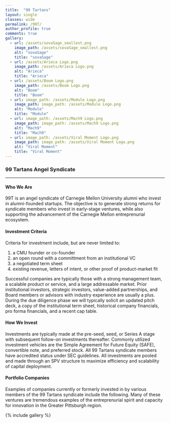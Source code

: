 ```yaml
---
title:  "99 Tartans"
layout: single
classes: wide
permalink: /99T/
author_profile: true
comments: true
gallery:
  - url: /assets/sovaSage_smallest.png
    image_path: /assets/sovaSage_smallest.png
    alt: "sovaSage"
    title: "sovaSage"
  - url: /assets/Arieca Logo.png
    image_path: /assets/Arieca Logo.png
    alt: "Arieca"
    title: "Arieca"
  - url: /assets/Boom Logo.png
    image_path: /assets/Boom Logo.png
    alt: "Boom"
    title: "Boom"
  - url: image_path: /assets/Module Logo.png
    image_path: image_path: /assets/Module Logo.png
    alt: "Module"
    title: "Module"
  - url: image_path: /assets/Mach9 Logo.png
    image_path: image_path: /assets/Mach9 Logo.png
    alt: "Mach9"
    title: "Mach9"
  - url: image_path: /assets/Viral Moment Logo.png
    image_path: image_path: /assets/Viral Moment Logo.png
    alt: "Viral Moment"
    title: "Viral Moment"
---
```


### 99 Tartans Angel Syndicate
---
#### Who We Are
99T is an angel syndicate of Carnegie Mellon University alumni who invest in alumni-founded startups. The objective is to generate strong returns for syndicate members who invest in early-stage ventures, while also supporting the advancement of the Carnegie Mellon entreprenurial ecosystem.

#### Investment Criteria
Criteria for investment include, but are never limited to:
1. a CMU founder or co-founder
2. an open round with a committment from an institutional VC
3. a negotiated term sheet
4. existing revenue, letters of intent, or other proof of product-market fit

Successful companies are typically those with a strong management team, a scalable product or service, and a large addressable market. Prior institutional investors, strategic investors, value-added partnerships, and Board members or advisors with industry experience are usually a plus. During the due diligence phase we will typically solicit an updated pitch deck, a copy of the institutional term sheet, historical company financials, pro forma financials, and a recent cap table.

#### How We Invest
Investments are typically made at the pre-seed, seed, or Series A stage with subsequent follow-on investments thereafter. Commonly utilized investment vehicles are the Simple Agreement for Future Equity (SAFE), convertible note, and preferred stock.  All 99 Tartans syndicate members have accredited status under SEC guidelines. All investments are pooled and made through an SPV structure to maximize efficiency and scalability of capital deployment.

#### Portfolio Companies
Examples of companies currently or formerly invested in by various members of the 99 Tartans syndicate include the following. Many of these ventures are tremendous examples of the entreprenurial spirit and capacity for innovation in the Greater Pittsburgh region.

{% include gallery %}
